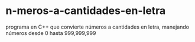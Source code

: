 # n-meros-a-cantidades-en-letra
programa en C++ que convierte números a cantidades en letra, manejando números desde 0 hasta 999,999,999
